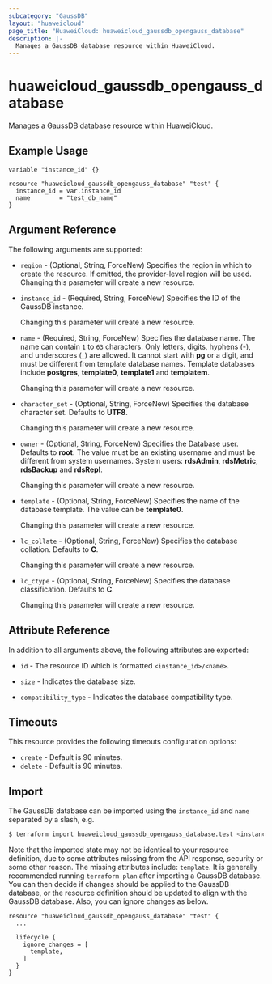 ```yaml
---
subcategory: "GaussDB"
layout: "huaweicloud"
page_title: "HuaweiCloud: huaweicloud_gaussdb_opengauss_database"
description: |-
  Manages a GaussDB database resource within HuaweiCloud.
---
```


# huaweicloud_gaussdb_opengauss_database

Manages a GaussDB database resource within HuaweiCloud.

## Example Usage

```hcl
variable "instance_id" {}

resource "huaweicloud_gaussdb_opengauss_database" "test" {
  instance_id = var.instance_id
  name        = "test_db_name"
}
```

## Argument Reference

The following arguments are supported:

* `region` - (Optional, String, ForceNew) Specifies the region in which to create the resource.
  If omitted, the provider-level region will be used. Changing this parameter will create a new resource.

* `instance_id` - (Required, String, ForceNew) Specifies the ID of the GaussDB instance.

  Changing this parameter will create a new resource.

* `name` - (Required, String, ForceNew) Specifies the database name. The name can contain `1` to `63` characters.
  Only letters, digits, hyphens (-), and underscores (_) are allowed. It cannot start with **pg** or a digit, and must
  be different from template database names. Template databases include **postgres**, **template0**, **template1** and
  **templatem**.

  Changing this parameter will create a new resource.

* `character_set` - (Optional, String, ForceNew) Specifies the database character set. Defaults to **UTF8**.

  Changing this parameter will create a new resource.

* `owner` - (Optional, String, ForceNew) Specifies the Database user. Defaults to **root**. The value must be an existing
  username and must be different from system usernames. System users: **rdsAdmin**, **rdsMetric**, **rdsBackup** and
  **rdsRepl**.

  Changing this parameter will create a new resource.

* `template` - (Optional, String, ForceNew) Specifies the name of the database template. The value can be **template0**.

  Changing this parameter will create a new resource.

* `lc_collate` - (Optional, String, ForceNew) Specifies the database collation. Defaults to **C**.

  Changing this parameter will create a new resource.

* `lc_ctype` - (Optional, String, ForceNew) Specifies the database classification. Defaults to **C**.

  Changing this parameter will create a new resource.

## Attribute Reference

In addition to all arguments above, the following attributes are exported:

* `id` - The resource ID which is formatted `<instance_id>/<name>`.

* `size` - Indicates the database size.

* `compatibility_type` - Indicates the database compatibility type.

## Timeouts

This resource provides the following timeouts configuration options:

* `create` - Default is 90 minutes.
* `delete` - Default is 90 minutes.

## Import

The GaussDB database can be imported using the `instance_id` and `name` separated by a slash, e.g.

```bash
$ terraform import huaweicloud_gaussdb_opengauss_database.test <instance_id>/<name>
```

Note that the imported state may not be identical to your resource definition, due to some attributes missing from the
API response, security or some other reason. The missing attributes include: `template`. It is generally recommended
running `terraform plan` after importing a GaussDB database. You can then decide if changes should be applied to the
GaussDB database, or the resource definition should be updated to align with the GaussDB database. Also, you can ignore
changes as below.

```hcl
resource "huaweicloud_gaussdb_opengauss_database" "test" {
  ...
  
  lifecycle {
    ignore_changes = [
      template,
    ]
  }
}
```
